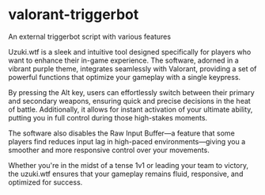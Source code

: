 # valorant-triggerbot
An external triggerbot script with various features


Uzuki.wtf is a sleek and intuitive tool designed specifically for players who want to enhance their in-game experience. The software, adorned in a vibrant purple theme, integrates seamlessly with Valorant, providing a set of powerful functions that optimize your gameplay with a single keypress.

By pressing the Alt key, users can effortlessly switch between their primary and secondary weapons, ensuring quick and precise decisions in the heat of battle. Additionally, it allows for instant activation of your ultimate ability, putting you in full control during those high-stakes moments.

The software also disables the Raw Input Buffer—a feature that some players find reduces input lag in high-paced environments—giving you a smoother and more responsive control over your movements.

Whether you're in the midst of a tense 1v1 or leading your team to victory, the uzuki.wtf ensures that your gameplay remains fluid, responsive, and optimized for success.
